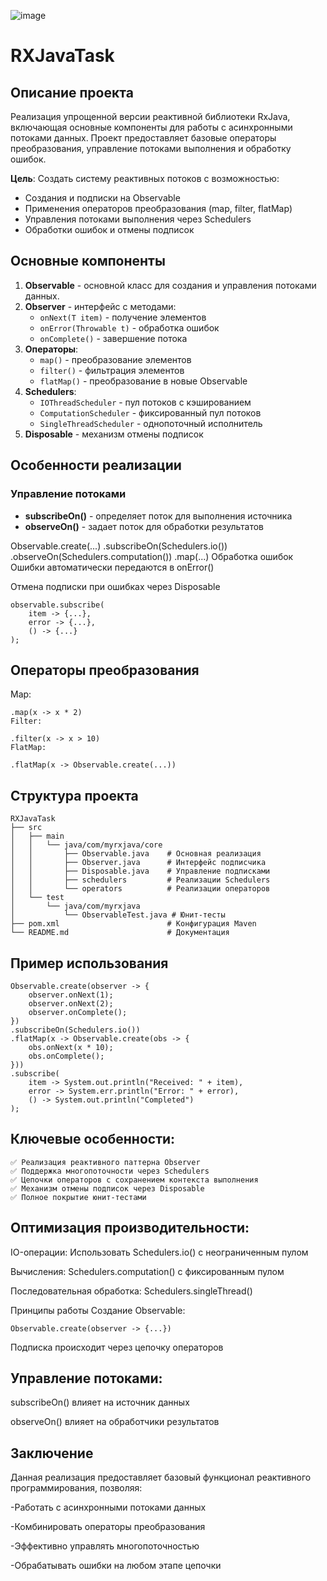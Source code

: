 ![image](https://github.com/user-attachments/assets/04091e95-40e7-41fa-816b-3c25fefa2705)


# RXJavaTask

## Описание проекта
Реализация упрощенной версии реактивной библиотеки RxJava, включающая основные компоненты для работы с асинхронными потоками данных. Проект предоставляет базовые операторы преобразования, управление потоками выполнения и обработку ошибок.

**Цель**: Создать систему реактивных потоков с возможностью:
- Создания и подписки на Observable
- Применения операторов преобразования (map, filter, flatMap)
- Управления потоками выполнения через Schedulers
- Обработки ошибок и отмены подписок

## Основные компоненты
1. **Observable** - основной класс для создания и управления потоками данных.
2. **Observer** - интерфейс с методами:
   - `onNext(T item)` - получение элементов
   - `onError(Throwable t)` - обработка ошибок
   - `onComplete()` - завершение потока
3. **Операторы**:
   - `map()` - преобразование элементов
   - `filter()` - фильтрация элементов
   - `flatMap()` - преобразование в новые Observable
4. **Schedulers**:
   - `IOThreadScheduler` - пул потоков с кэшированием
   - `ComputationScheduler` - фиксированный пул потоков
   - `SingleThreadScheduler` - однопоточный исполнитель
5. **Disposable** - механизм отмены подписок

## Особенности реализации
### Управление потоками
- **subscribeOn()** - определяет поток для выполнения источника
- **observeOn()** - задает поток для обработки результатов

Observable.create(...)
    .subscribeOn(Schedulers.io())
    .observeOn(Schedulers.computation())
    .map(...)
Обработка ошибок
Ошибки автоматически передаются в onError()

Отмена подписки при ошибках через Disposable

```
observable.subscribe(
    item -> {...},
    error -> {...},
    () -> {...}
);
```

## Операторы преобразования
Map:

```
.map(x -> x * 2)
Filter:
```

```
.filter(x -> x > 10)
FlatMap:
```

```
.flatMap(x -> Observable.create(...))
```

## Структура проекта
```
RXJavaTask
├── src
│   ├── main
│   │   └── java/com/myrxjava/core
│   │       ├── Observable.java    # Основная реализация
│   │       ├── Observer.java      # Интерфейс подписчика
│   │       ├── Disposable.java    # Управление подписками
│   │       ├── schedulers         # Реализации Schedulers
│   │       └── operators          # Реализации операторов
│   └── test
│       └── java/com/myrxjava
│           └── ObservableTest.java # Юнит-тесты
├── pom.xml                        # Конфигурация Maven
└── README.md                      # Документация
```

## Пример использования
```
Observable.create(observer -> {
    observer.onNext(1);
    observer.onNext(2);
    observer.onComplete();
})
.subscribeOn(Schedulers.io())
.flatMap(x -> Observable.create(obs -> {
    obs.onNext(x * 10);
    obs.onComplete();
}))
.subscribe(
    item -> System.out.println("Received: " + item),
    error -> System.err.println("Error: " + error),
    () -> System.out.println("Completed")
);
```

## Ключевые особенности:
```
✅ Реализация реактивного паттерна Observer
✅ Поддержка многопоточности через Schedulers
✅ Цепочки операторов с сохранением контекста выполнения
✅ Механизм отмены подписок через Disposable
✅ Полное покрытие юнит-тестами
```

## Оптимизация производительности:


IO-операции: Использовать Schedulers.io() с неограниченным пулом

Вычисления: Schedulers.computation() с фиксированным пулом

Последовательная обработка: Schedulers.singleThread()

Принципы работы
Создание Observable:
```
Observable.create(observer -> {...})
```
Подписка происходит через цепочку операторов

## Управление потоками:
subscribeOn() влияет на источник данных

observeOn() влияет на обработчики результатов

## Заключение
Данная реализация предоставляет базовый функционал реактивного программирования, позволяя:

-Работать с асинхронными потоками данных

-Комбинировать операторы преобразования

-Эффективно управлять многопоточностью

-Обрабатывать ошибки на любом этапе цепочки

